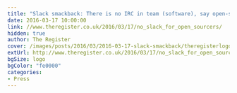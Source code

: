 ```yaml
---
title: "Slack smackback: There is no IRC in team (software), say open-sourcers"
date: 2016-03-17 10:00:00
link: //www.theregister.co.uk/2016/03/17/no_slack_for_open_sourcers/
hidden: true
author: The Register
cover: /images/posts/2016/03/2016-03-17-slack-smackback/theregisterlogo.jpg
extUrl: http://www.theregister.co.uk/2016/03/17/no_slack_for_open_sourcers/
bgSize: logo
bgColor: "fe0000"
categories:
- Press
---
```

